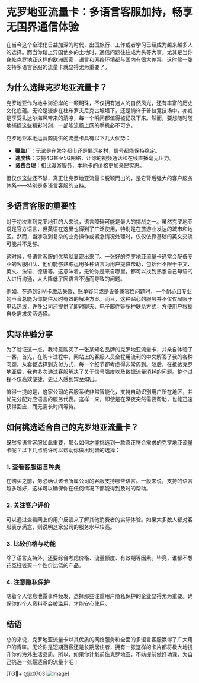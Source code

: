 # 克罗地亚流量卡：多语言客服加持，畅享无国界通信体验

在当今这个全球化日益加深的时代，出国旅行、工作或者学习已经成为越来越多人的选择。而当你踏上异国他乡的土地时，通信问题往往成为头等大事。尤其是当你身处克罗地亚这样的欧洲国家，语言和网络环境都与国内有很大差异，这时候一张支持多语言客服的流量卡就显得尤为重要了。

## 为什么选择克罗地亚流量卡？

克罗地亚作为地中海沿岸的一颗明珠，不仅拥有迷人的自然风光，还有丰富的历史文化底蕴。无论是漫步在杜布罗夫尼克古城墙下，还是徜徉于普拉竞技场中，亦或是享受扎达尔海风带来的清凉，每一个瞬间都值得被记录下来。然而，要想随时随地捕捉这些精彩时刻，一部能流畅上网的手机必不可少。

克罗地亚本地运营商提供的流量卡具有以下几大优势：

- **覆盖广**：无论是在繁华都市还是偏远乡村，信号都能保持稳定。
- **速度快**：支持4G甚至5G网络，让你的视频通话和在线直播毫无压力。
- **资费合理**：相比漫游服务，本地卡的价格更加亲民实惠。
  
但仅仅这些还不够，真正让克罗地亚流量卡脱颖而出的，是它背后强大的客户服务体系——特别是多语言客服的支持。

## 多语言客服的重要性

对于初次来到克罗地亚的人来说，语言障碍可能是最大的挑战之一。虽然克罗地亚语是官方语言，但英语在这里也得到了广泛使用，特别是在旅游业发达的城市和地区。然而，当涉及到复杂的业务操作或紧急情况处理时，仅仅依靠基础的英文交流可能并不足够。

这时候，多语言客服的优势就显现出来了。一张好的克罗地亚流量卡通常会配备专业的客服团队，他们能够熟练运用多种语言为用户提供帮助，包括但不限于中文、英文、法语、德语等。这意味着，无论你是来自哪里，都可以找到熟悉自己母语的人进行沟通，大大降低了因语言不通而导致的问题。

例如，在遇到SIM卡激活失败、账单疑问或是设备兼容性问题时，一个耐心且专业的声音总能为你提供及时有效的解决方案。而且，这种贴心的服务并不仅仅局限于电话热线，许多公司还提供了即时聊天、电子邮件等多种联系方式，方便用户根据自身需求灵活选择。

## 实际体验分享

为了验证这一点，我特意购买了一张某知名品牌的克罗地亚流量卡，并亲自体验了一番。首先，在购卡过程中，网站上的客服人员全程用流利的中文解答了我的各种问题，从套餐选择到支付方式，每一个细节都考虑得非常周到。随后，在抵达克罗地亚后，我也多次通过客服解决了关于信号强度以及数据流量消耗的问题。整个过程不仅高效便捷，更让人感到宾至如归。

值得一提的是，这家公司的客服系统非常智能化，支持自动识别用户所在地区，并优先分配对应语言的服务代表。这样一来，即使是在深夜突然需要帮助，也能迅速获得回应，而无需长时间等待。

## 如何挑选适合自己的克罗地亚流量卡？

既然多语言客服如此重要，那么如何才能挑选到一款真正符合需求的克罗地亚流量卡呢？以下几点或许可以帮助你做出明智的选择：

### 1. 查看客服语言种类
在购买之前，务必确认该卡所属公司的客服支持哪些语言。一般来说，支持的语言越多越好，这样可以确保你在任何情况下都能得到及时的帮助。

### 2. 关注客户评价
可以通过查看网上的用户反馈来了解其他消费者的实际体验。如果大多数人都对客服表示满意，则说明这家公司的服务水平较高。

### 3. 比较价格与功能
除了语言支持外，还要综合考虑价格、流量额度、有效期等因素。毕竟，谁都不想花冤枉钱买一个性价比低的产品。

### 4. 注意隐私保护
随着个人信息泄露事件频发，选择那些注重用户隐私保护的企业显得尤为重要。确保你的个人资料不会被滥用，才能安心使用。

## 结语

总的来说，克罗地亚流量卡以其优质的网络服务和全面的多语言客服赢得了广大用户的青睐。无论你是短期游客还是长期居住者，拥有一张这样的卡片都将极大地提升你的海外生活品质。所以，如果你计划前往克罗地亚，不妨提前做好功课，为自己挑选一张最适合的流量卡吧！

[TG💪+ @jx0703 ![Image](https://github.com/user-attachments/assets/dbca1d08-cadb-493c-b0ec-ad6f7a83f270)]